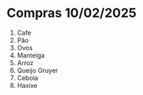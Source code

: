 # Compras 10/02/2025
1. Cafe
1. Pão 
1. Ovos
1. Manteiga
1. Arroz  
1. Queijo Gruyer
1. Cebola  
1. Haxixe
 
